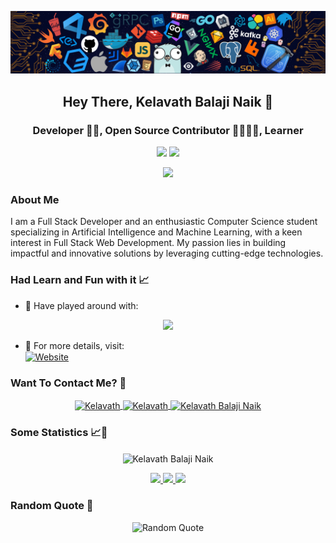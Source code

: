 <p align="center">
    <img src="12.png" width="1000">
</p>
<h2 align="center">Hey There, Kelavath Balaji Naik 👋</h2>
<h3 align="center">Developer 👨‍💻, Open Source Contributor 👨‍👩‍👧‍👦, Learner</h3>

<p align="center">
    <img src="https://mir-s3-cdn-cf.behance.net/project_modules/max_1200/22b22287602523.5dbd29081561d.gif" />
    <img src="https://readme-typing-svg.herokuapp.com/?lines=Hey+there!...;Great+to+have+you+here!🖤&center=true&size=20" />
</p>
<p align="center">
    <img src="https://komarev.com/ghpvc/?username=Balaji91221&color=blueviolet&style=for-the-badge" />
</p>

### About Me

I am a Full Stack Developer and an enthusiastic Computer Science student specializing in Artificial Intelligence and Machine Learning, with a keen interest in Full Stack Web Development. My passion lies in building impactful and innovative solutions by leveraging cutting-edge technologies.

### Had Learn and Fun with it 📈

- 🔭 Have played around with:
<p align="center">
    <img src="https://skillicons.dev/icons?i=html,css,js,java,react,mongodb,express,nodejs,docker,arduino,aws,bash,bootstrap,discord,git,github,linux,mysql,postgres,postman,powershell,redis,threejs,sass,tailwind,vscode,raspberrypi,cloudflare,php,r,vercel&perline=12" />
</p>

- 📜 For more details, visit:  
    <a href="https://kelavathbalaji91221github-io.vercel.app/" target="_blank">
        <img align="center" alt="Website" src="https://img.shields.io/website?url=https%3A%2F%2Faarsh-patel.vercel.app%2F&logo=portfolio&labelColor=blue&color=white">
    </a>

### Want To Contact Me? 📱

<p align="center">
    <a href="https://www.linkedin.com/in/kelavathbalajinaik/" target="_blank">
        <img align="center" src="https://img.shields.io/badge/LinkedIn-0077B5?style=for-the-badge&logo=linkedin&logoColor=white" alt="Kelavath"/>
    </a>
    <a href="#" target="_blank">
        <img align="center" src="https://img.shields.io/badge/Instagram-E4405F?style=for-the-badge&logo=instagram&logoColor=white" alt="Kelavath" />
    </a>
    <a href="https://leetcode.com/u/kelavathbalajinaik/" target="_blank">
        <img align="center" src="https://img.shields.io/badge/dynamic/json?style=for-the-badge&labelColor=black&color=%23ffa116&label=Solved&query=solved&url=https%3A%2F%2Fleetcode-badge.vercel.app%2Fapi%2Fusers%2FKelavath%20Balaji%20Naik%2Fcn%2F&logo=leetcode&logoColor=yellow" alt="Kelavath Balaji Naik"/>
    </a>
</p>

### Some Statistics 📈📱

<p align="center">
    <img align="center" src="https://github-readme-streak-stats.herokuapp.com/?user=Balaji91221&" alt="Kelavath Balaji Naik" />
</p>
<p align="center">
    <a href="https://github.com/Balaji91221">
        <img height="180em" src="https://github-readme-stats.vercel.app/api?username=Balaji91221&show_icons=true&theme=algolia"/>
        <img height="180em" src="https://github-readme-stats.vercel.app/api/top-langs/?username=Balaji91221&theme=algolia"/>
        <img height="280em" src="https://github-readme-activity-graph.vercel.app/graph?username=Balaji91221&theme=github-compact"/>
    </a>
</p>

### Random Quote 💬

<p align="center">
    <img src="https://quotes-github-readme.vercel.app/api?type=horizontal&theme=algolia" alt="Random Quote"/>
</p>
